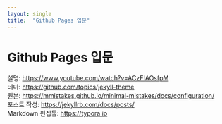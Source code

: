 ```yaml
---
layout: single
title:  "Github Pages 입문"
---
```


# Github Pages 입문

설명: <https://www.youtube.com/watch?v=ACzFIAOsfpM>  
테마: <https://github.com/topics/jekyll-theme>  
원본: <https://mmistakes.github.io/minimal-mistakes/docs/configuration/>  
포스트 작성: <https://jekyllrb.com/docs/posts/>  
Markdown 편집툴: <https://typora.io>  

